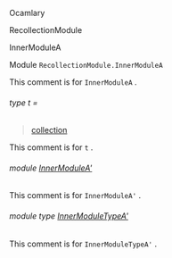 Ocamlary

RecollectionModule

InnerModuleA

Module `RecollectionModule.InnerModuleA`

This comment is for `InnerModuleA` .

<a id="type-t"></a>

###### type t =

> [collection](Ocamlary.module-type-RecollectionModule.md#type-collection)


This comment is for `t` .

<a id="module-InnerModuleA'"></a>

###### module [InnerModuleA'](Ocamlary.module-type-RecollectionModule.InnerModuleA.InnerModuleA'.md)

This comment is for `InnerModuleA'` .

<a id="module-type-InnerModuleTypeA'"></a>

###### module type [InnerModuleTypeA'](Ocamlary.module-type-RecollectionModule.InnerModuleA.module-type-InnerModuleTypeA'.md)

This comment is for `InnerModuleTypeA'` .